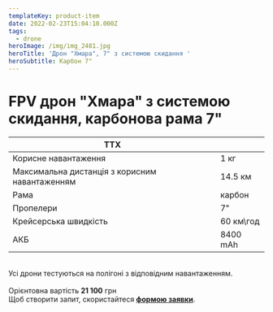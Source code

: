 ```yaml
---
templateKey: product-item
date: 2022-02-23T15:04:10.000Z
tags:
  - drone
heroImage: /img/img_2481.jpg
heroTitle: 'Дрон "Хмара", 7" з системою скидання '
heroSubtitle: Карбон 7"
---
```

# FPV дрон "Хмара" з системою скидання, карбонова рама 7"

| ТТХ                                            |           |
| ---------------------------------------------- | --------- |
| Корисне навантаження                           | 1 кг      |
| Максимальна дистанція з корисним навантаженням | 14.5 км   |
| Р﻿ама                                          | карбон    |
| Пропелери                                      | 7"        |
| Крейсерська швидкість                          | 60 км\год |
| АКБ                                            | 8400 mAh  |

\
Усі дрони тестуються на полігоні з відповідним навантаженням.\
\
Орієнтовна вартість **21 100** грн \
Щоб створити запит, скористайтеся <a href="https://docs.google.com/forms/d/e/1FAIpQLSflTILqQ9CENT9xGsnn4Ke6l-D-2m2yaclV2jH2pzXmjGk51w/viewform" target="_blank" rel="noopener noreferrer">**формою заявки**</a>.